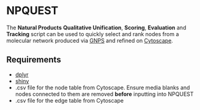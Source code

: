 # NPQUEST
The **Natural Products** **Qualitative Unification**, **Scoring**, **Evaluation** and **Tracking** script can be used to quickly select and rank nodes from a molecular network produced via [GNPS](https://gnps.ucsd.edu) and refined on [Cytoscape](https://cytoscape.org/). 
## Requirements
- [dplyr](https://cran.r-project.org/web/packages/dplyr/)
- [shiny](https://cran.r-project.org/web/packages/shiny/)
- .csv file for the node table from Cytoscape. Ensure media blanks and nodes connected to them are removed **before** inputting into NPQUEST
- .csv file for the edge table from Cytoscape
